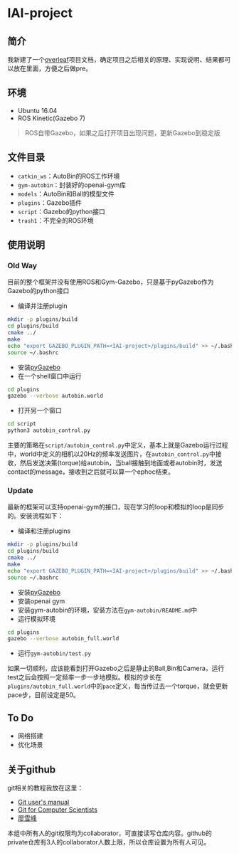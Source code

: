 # IAI-project

## 简介

我新建了一个[overleaf](https://www.overleaf.com/2352753512rbkykryzywzs)项目文档，确定项目之后相关的原理、实现说明、结果都可以放在里面，方便之后做pre。

## 环境

* Ubuntu 16.04
* ROS Kinetic(Gazebo 7)
> ROS自带Gazebo，如果之后打开项目出现问题，更新Gazebo到稳定版

## 文件目录

* `catkin_ws`：AutoBin的ROS工作环境
* `gym-autobin`：封装好的openai-gym库
* `models`：AutoBin和Ball的模型文件
* `plugins`：Gazebo插件
* `script`：Gazebo的python接口
* `trash1`：不完全的ROS环境

## 使用说明

### Old Way

目前的整个框架并没有使用ROS和Gym-Gazebo，只是基于pyGazebo作为Gazebo的python接口

* 编译并注册plugin
```bash
mkdir -p plugins/build
cd plugins/build
cmake ../
make
echo "export GAZEBO_PLUGIN_PATH=<IAI-project>/plugins/build" >> ~/.bashrc
source ~/.bashrc
```
* 安装[pyGazebo](https://github.com/jpieper/pygazebo)
* 在一个shell窗口中运行
```bash
cd plugins
gazebo --verbose autobin.world
```
* 打开另一个窗口
```bash
cd script
python3 autobin_control.py
```

主要的策略在`script/autobin_control.py`中定义，基本上就是Gazebo运行过程中，world中定义的相机以20Hz的频率发送图片，在`autobin_control.py`中接收，然后发送决策(torque)给autobin，当ball接触到地面或者autobin时，发送contact的message，接收到之后就可以算一个ephoc结束。

### Update

最新的框架可以支持openai-gym的接口，现在学习的loop和模拟的loop是同步的。安装流程如下：

* 编译和注册plugins
```bash
mkdir -p plugins/build
cd plugins/build
cmake ../
make
echo "export GAZEBO_PLUGIN_PATH=<IAI-project>/plugins/build" >> ~/.bashrc
source ~/.bashrc
```
* 安装[pyGazebo](https://github.com/jpieper/pygazebo)
* 安装openai gym
* 安装gym-autobin的环境，安装方法在`gym-autobin/README.md`中
* 运行模拟环境
```bash
cd plugins
gazebo --verbose autobin_full.world
```
* 运行`gym-autobin/test.py`
  
如果一切顺利，应该能看到打开Gazebo之后是静止的Ball,Bin和Camera，运行test之后会按照一定频率一步一步地模拟。模拟的步长在`plugins/autobin_full.world`中的`pace`定义，每当传过去一个torque，就会更新pace步，目前设定是50。

## To Do

* 网络搭建
* 优化场景

## 关于github

git相关的教程我放在这里：
* [Git user's manual](https://mirrors.edge.kernel.org/pub/software/scm/git/docs/user-manual.html)
* [Git for Computer Scientists](https://eagain.net/articles/git-for-computer-scientists/)
* [廖雪峰](https://www.liaoxuefeng.com/wiki/896043488029600)

本组中所有人的git权限均为collaborator，可直接读写仓库内容。github的private仓库有3人的collaborator人数上限，所以仓库设置为所有人可见。
